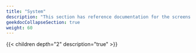 ```yaml
---
title: "System"
description: "This section has reference documentation for the screens within the System menu option."
geekdocCollapseSection: true
weight: 60
---
```


{{< children depth="2" description="true" >}}
